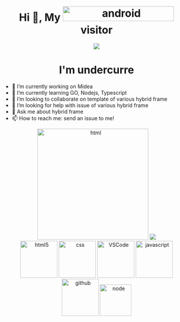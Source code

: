 <h1 align="center">Hi 👋, My <img src="https://profile-counter.glitch.me/undercurre/count.svg" alt="android" width="300" height="40"/> visitor </h1>

<!-- just img -->
<div align="center"><img src="https://cdn.jsdelivr.net/gh/sun0225SUN/photos/images/202110311924844.png" /></div>

<h1 align="center">I'm undercurre</h1>

- 🔭 I’m currently working on Midea
- 🌱 I’m currently learning GO, Nodejs, Typescript
- 👯 I’m looking to collaborate on template of various hybrid frame 
- 🤔 I’m looking for help with issue of various hybrid frame
- 💬 Ask me about hybrid frame 
- 📫 How to reach me: send an issue to me!


<div style="flex" align="center">
  <img alt-"html5" src="https://github-readme-stats.vercel.app/api?username=undercurre" width="300" title="html">
  <img src="https://github-readme-stats.vercel.app/api/top-langs/?username=undercurre"/>
</div>

<div align="center">
  <img alt="html5" src="https://media.giphy.com/media/XAxylRMCdpbEWUAvr8/giphy.gif" width="100" title="html">
  <img alt="css" src="https://media.giphy.com/media/fsEaZldNC8A1PJ3mwp/giphy.gif" width="100" title="css">
  <img alt="VSCode" src="https://i.giphy.com/media/IdyAQJVN2kVPNUrojM/200.webp" width="100" title="vscode">
  <img alt="javascript" src="https://media3.giphy.com/media/ln7z2eWriiQAllfVcn/200w.webp" width="100" title="javascript">
  <img alt="github" src="https://i.giphy.com/media/KzJkzjggfGN5Py6nkT/200.webp" width="100" title="github">
  <img alt="node" src="https://media.giphy.com/media/kdFc8fubgS31b8DsVu/giphy.gif" width="85" title="node">
</div>
